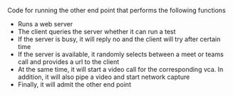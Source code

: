 Code for running the other end point that performs the following functions 
- Runs a web server 
- The client queries the server whether it can run a test
- If the server is busy, it will reply no and the client will try after certain time
- If the server is available, it randomly selects between a meet or teams call and provides a url to the client
- At the same time, it will start a video call for the corresponding vca. In addition, it will also pipe a video and start network capture
- Finally, it will admit the other end point
